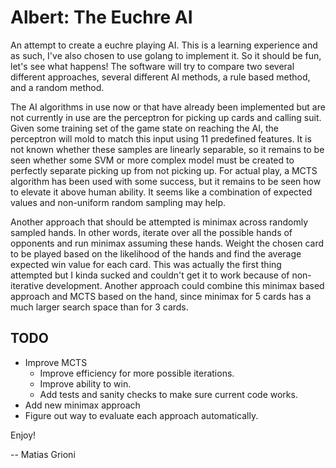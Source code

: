 # Albert: The Euchre AI

An attempt to create a euchre playing AI. This is a learning experience and as such, I've also chosen to use golang to implement it. So it should be fun, let's see what happens! The software will try to compare two several different approaches, several different AI methods, a rule based method, and a random method.

The AI algorithms in use now or that have already been implemented but are not currently in use are the perceptron for picking up cards and calling suit. Given some training set of the game state on reaching the AI, the perceptron will mold to match this input using 11 predefined features. It is not known whether these samples are linearly separable, so it remains to be seen whether some SVM or more complex model must be created to perfectly separate picking up from not picking up. For actual play,  a MCTS algorithm has been used with some success, but it remains to be seen how to elevate it above human ability. It seems like a combination of expected values and non-uniform random sampling may help.

Another approach that should be attempted is minimax across randomly sampled hands. In other words, iterate over all the possible hands of opponents and run minimax assuming these hands. Weight the chosen card to be played based on the likelihood of the hands and find the average expected win value for each card. This was actually the first thing attempted but I kinda sucked and couldn't get it to work because of non-iterative development. Another approach could combine this minimax based approach and MCTS based on the hand, since minimax for 5 cards has a much larger search space than for 3 cards.

## TODO

- Improve MCTS
    * Improve efficiency for more possible iterations.
    * Improve ability to win.
    * Add tests and sanity checks to make sure current code works.
- Add new minimax approach
- Figure out way to evaluate each approach automatically.

Enjoy!

-- Matias Grioni
